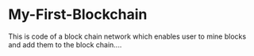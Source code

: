 # My-First-Blockchain

This is code of a block chain network which enables user to mine blocks and add them to the block chain....

